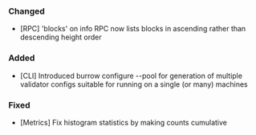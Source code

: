 ### Changed
- [RPC] 'blocks' on info RPC now lists blocks in ascending rather than descending height order

### Added
- [CLI] Introduced burrow configure --pool for generation of multiple validator configs suitable for running on a single (or many) machines

### Fixed
- [Metrics] Fix histogram statistics by making counts cumulative 

